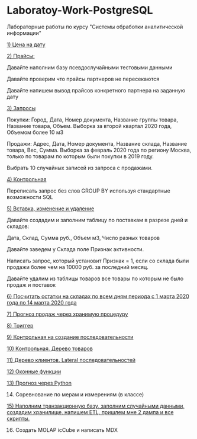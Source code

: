 # Laboratoy-Work-PostgreSQL
Лабораторные работы по курсу "Системы обработки аналитической информации"

[1) Цена  на дату](https://github.com/alena195101/Laboratoy-Work--PostgreSQL/blob/master/date-price.sql)

[2) Прайсы: ](https://github.com/alena195101/Laboratoy-Work--PostgreSQL/blob/master/prices.sql)

Давайте наполним базу псевдослучайными тестовыми данными

Давайте проверим что прайсы партнеров не пересекаются

Давайте напишем вывод прайсов конкретного партнера на заданную дату

[3) Запросы](https://github.com/alena195101/Laboratoy-Work--PostgreSQL/blob/master/query.sql)

Покупки: Город, Дата, Номер документа, Название группы товара, Название товара, Объем. Выборка за второй квартал 2020 года, Объемом более 10 м3

Продажи: Адрес, Дата, Номер документа, Название склада, Название товара, Вес, Сумма. Выборка за февраль 2020 года по региону Москва, только по товарам по которым были покупки в 2019 году.

Выбрать 10 случайных записей из запроса с продажами.

[4) Контрольная](https://github.com/alena195101/Laboratoy-Work--PostgreSQL/blob/master/test.sql)

Переписать запрос без слов GROUP BY используя стандартные возможности SQL

[5) Вставка, изменение и удаление](https://github.com/alena195101/Laboratoy-Work--PostgreSQL/blob/master/5_insert_update_delete.sql)

Давайте создадим и заполним таблицу по поставкам в разрезе дней и складов: 

Дата, Склад, Сумма руб., Объем м3, Число разных товаров

Давайте заведем у Склада поле Признак активности.

Написать запрос, который установит Признак = 1, если со склада были продажи более чем на 10000 руб. за последний месяц.

Давайте удалим из таблицы товаров все товары по которым не было продаж и поставок

[6) Посчитать остатки на складах по всем дням периода с 1 марта 2020 года по 14 марта 2020 года](https://github.com/alena195101/Laboratoy-Work--PostgreSQL/blob/master/remains_stor.sql)

[7) Прогноз продаж через хранимую процедуру](https://github.com/alena195101/Laboratoy-Work--PostgreSQL/blob/master/sales_forecast.sql)

[8) Триггер](https://github.com/alena195101/Laboratoy-Work--PostgreSQL/blob/master/triger.sql)

[9) Контрольная на создание последовательности](https://github.com/alena195101/Laboratoy-Work--PostgreSQL/blob/master/sequence.sql)

[10) Контрольная. Дерево товаров](https://github.com/alena195101/Laboratoy-Work--PostgreSQL/blob/master/tree_goods.sql)

[11) Дерево клиентов. Lateral последовательностей](https://github.com/alena195101/Laboratoy-Work--PostgreSQL/blob/master/tree_client.sql)

[12) Оконные функции](https://github.com/alena195101/Laboratoy-Work--PostgreSQL/blob/master/window_func.sql)

[13) Прогноз через Python](https://github.com/alena195101/Laboratoy-Work--PostgreSQL/blob/master/mass_forecast.ipynb)

14) Соревнование по мерам и измерениям (в классе)

[15) Наполним транзакционную базу, заполним случайными данными, создадим хранилище, напишем ETL, пришлем мне 2 дампа и все скрипты.](https://github.com/alena195101/Laboratoy-Work--PostgreSQL/tree/master/15dump)

16) Создать MOLAP icCube и написать MDX
